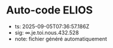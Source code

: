 # Auto-code ELIOS
- ts: 2025-09-05T07:36:57.186Z
- sig: ∞.je.toi.nous.432.528
- note: fichier généré automatiquement